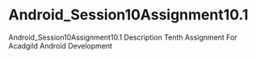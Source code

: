 # Android_Session10Assignment10.1 
Android_Session10Assignment10.1 Description Tenth Assignment For Acadgild Android Development

